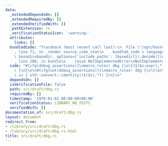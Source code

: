 ```yaml
---
data:
  _extendedDependsOn: []
  _extendedRequiredBy: []
  _extendedVerifiedWith: []
  _pathExtension: rs
  _verificationStatusIcon: ':warning:'
  attributes:
    links: []
  bundledCode: "Traceback (most recent call last):\n  File \"/opt/hostedtoolcache/Python/3.9.1/x64/lib/python3.9/site-packages/onlinejudge_verify/documentation/build.py\"\
    , line 71, in _render_source_code_stat\n    bundled_code = language.bundle(stat.path,\
    \ basedir=basedir, options={'include_paths': [basedir]}).decode()\n  File \"/opt/hostedtoolcache/Python/3.9.1/x64/lib/python3.9/site-packages/onlinejudge_verify/languages/rust.py\"\
    , line 288, in bundle\n    raise NotImplementedError\nNotImplementedError\n"
  code: "#[cfg(debug_assertions)]\nmacro_rules! dbg {\n\t($($x:expr),*) => { std::dbg!($($x),*)\
    \ }\n}\n\n#[cfg(not(debug_assertions))]\nmacro_rules! dbg {\n\t($($x:expr),*)\
    \ => { std::convert::identity(($($x),*)) }\n}\n"
  dependsOn: []
  isVerificationFile: false
  path: src/draft/dbg.rs
  requiredBy: []
  timestamp: '1970-01-01 00:00:00+00:00'
  verificationStatus: LIBRARY_NO_TESTS
  verifiedWith: []
documentation_of: src/draft/dbg.rs
layout: document
redirect_from:
- /library/src/draft/dbg.rs
- /library/src/draft/dbg.rs.html
title: src/draft/dbg.rs
---
```

